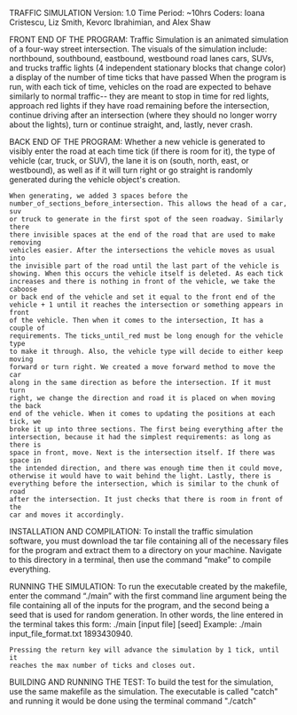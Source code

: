 TRAFFIC SIMULATION
Version: 1.0
Time Period: ~10hrs
Coders: Ioana Cristescu, Liz Smith, Kevorc Ibrahimian, and Alex Shaw

FRONT END OF THE PROGRAM:
    Traffic Simulation is an animated simulation of a four-way street 
    intersection.
    The visuals of the simulation include: 
    northbound, southbound, eastbound, westbound road lanes
    cars, SUVs, and trucks
    traffic lights (4 independent stationary blocks that change color)
    a display of the number of time ticks that have passed
    When the program is run, with each tick of time, vehicles on the road are 
    expected to behave similarly to normal traffic-- they are meant to stop in 
    time for red lights, approach red lights if they have road remaining before 
    the intersection, continue driving after an intersection (where they should 
    no longer worry about the lights), turn or continue straight, and, lastly, 
    never crash.

BACK END OF THE PROGRAM:
    Whether a new vehicle is generated to visibly enter the road at each time
    tick (if there is room for it), the type of vehicle (car, truck, or SUV), 
    the lane it is on (south, north, east, or westbound), as well as if it will 
    turn right or go straight is randomly generated during the vehicle object's 
    creation.

    When generating, we added 3 spaces before the 
    number_of_sections_before_intersection. This allows the head of a car, suv 
    or truck to generate in the first spot of the seen roadway. Similarly there 
    there invisible spaces at the end of the road that are used to make removing
    vehicles easier. After the intersections the vehicle moves as usual into
    the invisible part of the road until the last part of the vehicle is
    showing. When this occurs the vehicle itself is deleted. As each tick 
    increases and there is nothing in front of the vehicle, we take the caboose 
    or back end of the vehicle and set it equal to the front end of the 
    vehicle + 1 until it reaches the intersection or something appears in front 
    of the vehicle. Then when it comes to the intersection, It has a couple of 
    requirements. The ticks_until_red must be long enough for the vehicle type 
    to make it through. Also, the vehicle type will decide to either keep moving 
    forward or turn right. We created a move forward method to move the car 
    along in the same direction as before the intersection. If it must turn 
    right, we change the direction and road it is placed on when moving the back 
    end of the vehicle. When it comes to updating the positions at each tick, we 
    broke it up into three sections. The first being everything after the 
    intersection, because it had the simplest requirements: as long as there is 
    space in front, move. Next is the intersection itself. If there was space in 
    the intended direction, and there was enough time then it could move, 
    otherwise it would have to wait behind the light. Lastly, there is 
    everything before the intersection, which is similar to the chunk of road 
    after the intersection. It just checks that there is room in front of the 
    car and moves it accordingly. 

INSTALLATION AND COMPILATION:
    To install the traffic simulation software, you must download the tar file 
    containing all of the necessary files for the program and extract them to a 
    directory on your machine. Navigate to this directory in a terminal, then 
    use the command “make” to compile everything. 

RUNNING THE SIMULATION:
    To run the executable created by the makefile, enter the command 
    “./main” with the first command line argument being the file containing all 
    of the inputs for the program, and the second being a seed that is used for 
    random generation. In other words, the line entered in the terminal takes 
    this form: ./main [input file] [seed]
    Example: ./main input_file_format.txt 1893430940.

    Pressing the return key will advance the simulation by 1 tick, until it 
    reaches the max number of ticks and closes out. 

BUILDING AND RUNNING THE TEST:
    To build the test for the simulation, use the same makefile as the simulation.
    The executable is called "catch" and running it would be done using the 
    terminal command "./catch" 